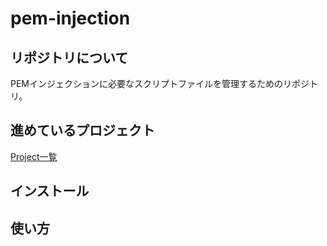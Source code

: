 # pem-injection


## リポジトリについて
PEMインジェクションに必要なスクリプトファイルを管理するためのリポジトリ。

## 進めているプロジェクト
[Project一覧](https://github.com/gw-pem/pem-injection/projects)

## インストール

## 使い方


